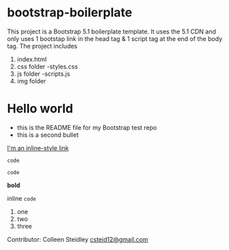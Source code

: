 # bootstrap-boilerplate
This project is a Bootstrap 5.1 boilerplate template. It uses the 5.1 CDN and only uses 1 bootstap link in the head tag & 1 script tag at the end of the body tag.
The project includes 
1. index.html
2. css folder
  -styles.css
3. js folder
  -scripts.js
4. img folder
# Hello world

* this is the README file for my Bootstrap test repo
* this is a second bullet


[I'm an inline-style link](https://www.google.com)


    code

```
code
```

**bold**

inline `code`

1. one
2. two
3. three

Contributor:
Colleen Steidley
csteid12@gmail.com 